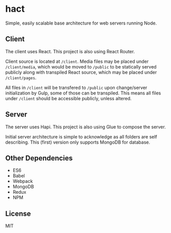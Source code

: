 # hact

Simple, easily scalable base architecture for web servers running Node.

## Client

The client uses React. This project is also using React Router.

Client source is located at `/client`. Media files may be placed under `/client/media`, which would be moved to `/public` to be statically served publicly along with transpiled React source, which may be placed under `/client/pages`.

All files in `/client` will be transfered to `/public` upon change/server initialization by Gulp, some of those can be transpiled. This means all files under `/client` should be accessible publicly, unless altered.

## Server

The server uses Hapi. This project is also using Glue to compose the server.

Initial server architecture is simple to acknowledge as all folders are self describing. This (first) version only supports MongoDB for database.

## Other Dependencies

- ES6
- Babel
- Webpack
- MongoDB
- Redux
- NPM

## License

MIT